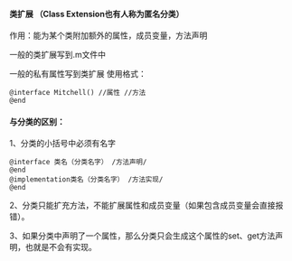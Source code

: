 #### 类扩展 （Class Extension也有人称为匿名分类）

作用：能为某个类附加额外的属性，成员变量，方法声明

一般的类扩展写到.m文件中

一般的私有属性写到类扩展 使用格式：
```
@interface Mitchell() //属性 //方法 
@end 
```
#### 与分类的区别：

1、分类的小括号中必须有名字 
```
@interface 类名（分类名字） /方法声明/ 
@end 
@implementation类名（分类名字） /方法实现/ 
@end 
```
2、分类只能扩充方法，不能扩展属性和成员变量（如果包含成员变量会直接报错）。

3、如果分类中声明了一个属性，那么分类只会生成这个属性的set、get方法声明，也就是不会有实现。